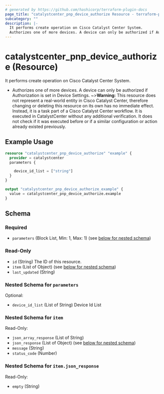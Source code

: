 ```yaml
---
# generated by https://github.com/hashicorp/terraform-plugin-docs
page_title: "catalystcenter_pnp_device_authorize Resource - terraform-provider-catalystcenter"
subcategory: ""
description: |-
  It performs create operation on Cisco Catalyst Center System.
  Authorizes one of more devices. A device can only be authorized if Authorization is set in Device Settings.
---
```


# catalystcenter_pnp_device_authorize (Resource)

It performs create operation on Cisco Catalyst Center System.

- Authorizes one of more devices. A device can only be authorized if Authorization is set in Device Settings.
~>**Warning:**
This resource does not represent a real-world entity in Cisco Catalyst Center, therefore changing or deleting this resource on its own has no immediate effect.
Instead, it is a task part of a Cisco Catalyst Center workflow. It is executed in CatalystCenter without any additional verification. It does not check if it was executed before or if a similar configuration or action already existed previously.

## Example Usage

```terraform
resource "catalystcenter_pnp_device_authorize" "example" {
  provider = catalystcenter
  parameters {

    device_id_list = ["string"]
  }
}

output "catalystcenter_pnp_device_authorize_example" {
  value = catalystcenter_pnp_device_authorize.example
}
```

<!-- schema generated by tfplugindocs -->
## Schema

### Required

- `parameters` (Block List, Min: 1, Max: 1) (see [below for nested schema](#nestedblock--parameters))

### Read-Only

- `id` (String) The ID of this resource.
- `item` (List of Object) (see [below for nested schema](#nestedatt--item))
- `last_updated` (String)

<a id="nestedblock--parameters"></a>
### Nested Schema for `parameters`

Optional:

- `device_id_list` (List of String) Device Id List


<a id="nestedatt--item"></a>
### Nested Schema for `item`

Read-Only:

- `json_array_response` (List of String)
- `json_response` (List of Object) (see [below for nested schema](#nestedobjatt--item--json_response))
- `message` (String)
- `status_code` (Number)

<a id="nestedobjatt--item--json_response"></a>
### Nested Schema for `item.json_response`

Read-Only:

- `empty` (String)
